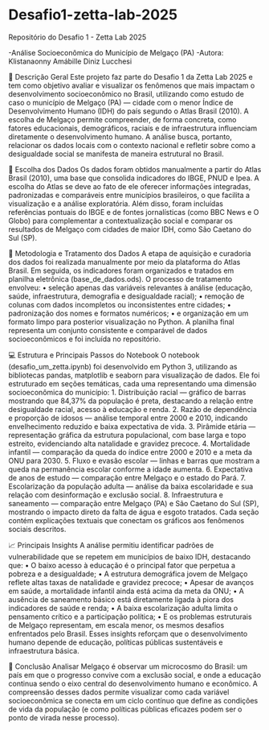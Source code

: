 # Desafio1-zetta-lab-2025
Repositório do Desafio 1 - Zetta Lab 2025

-Análise Socioeconômica do Município de Melgaço (PA)
-Autora: Klistanaonny Amábille Diniz Lucchesi

📘 Descrição Geral
Este projeto faz parte do Desafio 1 da Zetta Lab 2025 e tem como objetivo avaliar e visualizar os fenômenos que mais impactam o desenvolvimento socioeconômico no Brasil, utilizando como estudo de caso o município de Melgaço (PA) — cidade com o menor Índice de Desenvolvimento Humano (IDH) do país segundo o Atlas Brasil (2010).
A escolha de Melgaço permite compreender, de forma concreta, como fatores educacionais, demográficos, raciais e de infraestrutura influenciam diretamente o desenvolvimento humano. A análise busca, portanto, relacionar os dados locais com o contexto nacional e refletir sobre como a desigualdade social se manifesta de maneira estrutural no Brasil.

🎯 Escolha dos Dados
Os dados foram obtidos manualmente a partir do Atlas Brasil (2010), uma base que consolida indicadores do IBGE, PNUD e Ipea.
A escolha do Atlas se deve ao fato de ele oferecer informações integradas, padronizadas e comparáveis entre municípios brasileiros, o que facilita a visualização e a análise exploratória.
Além disso, foram incluídas referências pontuais do IBGE e de fontes jornalísticas (como BBC News e O Globo) para complementar a contextualização social e comparar os resultados de Melgaço com cidades de maior IDH, como São Caetano do Sul (SP).

🧹 Metodologia e Tratamento dos Dados
A etapa de aquisição e curadoria dos dados foi realizada manualmente por meio da plataforma do Atlas Brasil.
Em seguida, os indicadores foram organizados e tratados em planilha eletrônica (base_de_dados.ods).
O processo de tratamento envolveu:
    • seleção apenas das variáveis relevantes à análise (educação, saúde, infraestrutura, demografia e desigualdade racial);
    • remoção de colunas com dados incompletos ou inconsistentes entre cidades;
    • padronização dos nomes e formatos numéricos;
    • e organização em um formato limpo para posterior visualização no Python.
A planilha final representa um conjunto consistente e comparável de dados socioeconômicos e foi incluída no repositório.

💻 Estrutura e Principais Passos do Notebook
O notebook (desafio_um_zetta.ipynb) foi desenvolvido em Python 3, utilizando as bibliotecas pandas, matplotlib e seaborn para visualização de dados.
Ele foi estruturado em seções temáticas, cada uma representando uma dimensão socioeconômica do município:
    1. Distribuição racial — gráfico de barras mostrando que 84,37% da população é preta, destacando a relação entre desigualdade racial, acesso à educação e renda.
    2. Razão de dependência e proporção de idosos — análise temporal entre 2000 e 2010, indicando envelhecimento reduzido e baixa expectativa de vida.
    3. Pirâmide etária — representação gráfica da estrutura populacional, com base larga e topo estreito, evidenciando alta natalidade e gravidez precoce.
    4. Mortalidade infantil — comparação da queda do índice entre 2000 e 2010 e a meta da ONU para 2030.
    5. Fluxo e evasão escolar — linhas e barras que mostram a queda na permanência escolar conforme a idade aumenta.
    6. Expectativa de anos de estudo — comparação entre Melgaço e o estado do Pará.
    7. Escolarização da população adulta — análise da baixa escolaridade e sua relação com desinformação e exclusão social.
    8. Infraestrutura e saneamento — comparação entre Melgaço (PA) e São Caetano do Sul (SP), mostrando o impacto direto da falta de água e esgoto tratados.
Cada seção contém explicações textuais que conectam os gráficos aos fenômenos sociais descritos.

📈 Principais Insights
A análise permitiu identificar padrões de vulnerabilidade que se repetem em municípios de baixo IDH, destacando que:
    • O baixo acesso à educação é o principal fator que perpetua a pobreza e a desigualdade;
    • A estrutura demográfica jovem de Melgaço reflete altas taxas de natalidade e gravidez precoce;
    • Apesar de avanços em saúde, a mortalidade infantil ainda está acima da meta da ONU;
    • A ausência de saneamento básico está diretamente ligada à piora dos indicadores de saúde e renda;
    • A baixa escolarização adulta limita o pensamento crítico e a participação política;
    • E os problemas estruturais de Melgaço representam, em escala menor, os mesmos desafios enfrentados pelo Brasil.
Esses insights reforçam que o desenvolvimento humano depende de educação, políticas públicas sustentáveis e infraestrutura básica.

🧩 Conclusão
Analisar Melgaço é observar um microcosmo do Brasil: um país em que o progresso convive com a exclusão social, e onde a educação continua sendo o eixo central do desenvolvimento humano e econômico.
A compreensão desses dados permite visualizar como cada variável socioeconômica se conecta em um ciclo contínuo que define as condições de vida da população  (e como políticas públicas eficazes podem ser o ponto de virada nesse processo).
